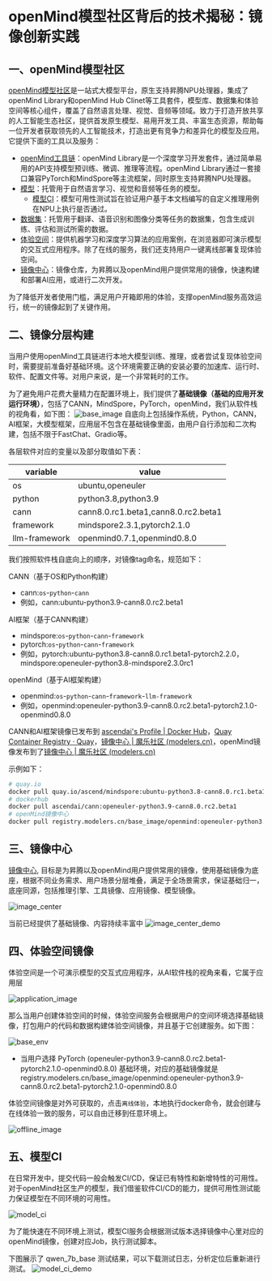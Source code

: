 # openMind模型社区背后的技术揭秘：镜像创新实践

## 一、openMind模型社区

[openMind模型社区](https://modelers.cn/)是一站式大模型平台，原生支持昇腾NPU处理器，集成了openMind Library和openMind Hub Clinet等工具套件，模型库、数据集和体验空间等核心组件，覆盖了自然语言处理、视觉、音频等领域。致力于打造开放共享的人工智能生态社区，提供首发原生模型、易用开发工具、丰富生态资源，帮助每一位开发者获取领先的人工智能技术，打造出更有竞争力和差异化的模型及应用。它提供下面的工具以及服务：

- [openMind工具链](https://modelers.cn/docs/zh/openmind-library/overview.html)：openMind Library是一个深度学习开发套件，通过简单易用的API支持模型预训练、微调、推理等流程。openMind Library通过一套接口兼容PyTorch和MindSpore等主流框架，同时原生支持昇腾NPU处理器。
- [模型](https://modelers.cn/models)：托管用于自然语言学习、视觉和音频等任务的模型。
	- [模型CI](https://modelers.cn/docs/zh/community/models/verifying_models.html)：模型可用性测试旨在验证用户基于本文档编写的自定义推理用例在NPU上执行是否通过。
- [数据集](https://modelers.cn/datasets)：托管用于翻译、语音识别和图像分类等任务的数据集，包含生成训练、评估和测试所需的数据。
- [体验空间](https://modelers.cn/spaces)：提供机器学习和深度学习算法的应用案例，在浏览器即可演示模型的交互式应用程序。除了在线的服务，我们还支持用户一键离线部署复现体验空间。
- [镜像中心](https://modelers.cn/images)：镜像仓库，为昇腾以及openMind用户提供常用的镜像，快速构建和部署AI应用，或进行二次开发。

为了降低开发者使用门槛，满足用户开箱即用的体验，支撑openMind服务高效运行，统一的镜像起到了关键作用。

## 二、镜像分层构建

当用户使用openMind工具链进行本地大模型训练、推理，或者尝试复现体验空间时，需要提前准备好基础环境。这个环境需要正确的安装必要的加速库、运行时、软件、配置文件等。对用户来说，是一个非常耗时的工作。

为了避免用户花费大量精力在配置环境上，我们提供了**基础镜像（基础的应用开发运行环境）**，包括了CANN，MindSpore，PyTorch，openMind，我们从软件栈的视角看，如下图：
![base_image](resource/base_image.png)
自底向上包括操作系统，Python，CANN，AI框架，大模型框架，应用层不包含在基础镜像里面，由用户自行添加和二次构建，包括不限于FastChat、Gradio等。

各层软件对应的变量以及部分取值如下表：

| variable      | value                               |
| ------------- | ----------------------------------- |
| os            | ubuntu,openeuler                    |
| python        | python3.8,python3.9                 |
| cann          | cann8.0.rc1.beta1,cann8.0.rc2.beta1 |
| framework     | mindspore2.3.1,pytorch2.1.0         |
| llm-framework | openmind0.7.1,openmind0.8.0         |

我们按照软件栈自底向上的顺序，对镜像tag命名，规范如下：

CANN（基于OS和Python构建）
- cann:`os`-`python`-`cann`
- 例如，cann:ubuntu-python3.9-cann8.0.rc2.beta1

AI框架（基于CANN构建）
- mindspore:`os`-`python`-`cann`-`framework`
- pytorch:`os`-`python`-`cann`-`framework`
- 例如，pytorch:ubuntu-python3.8-cann8.0.rc1.beta1-pytorch2.2.0，mindspore:openeuler-python3.8-mindspore2.3.0rc1

openMind（基于AI框架构建）
- openmind:`os`-`python`-`cann`-`framework`-`llm-framework`
- 例如，openmind:openeuler-python3.9-cann8.0.rc2.beta1-pytorch2.1.0-openmind0.8.0

CANN和AI框架镜像已发布到 [ascendai's Profile | Docker Hub](https://hub.docker.com/u/ascendai)，[Quay Container Registry · Quay](https://quay.io/organization/ascend)，[镜像中心 | 魔乐社区 (modelers.cn)](https://modelers.cn/images)，openMind镜像发布到了[镜像中心 | 魔乐社区 (modelers.cn)](https://modelers.cn/images)

示例如下：
```bash
# quay.io
docker pull quay.io/ascend/mindspore:ubuntu-python3.8-cann8.0.rc1.beta1-mindspore2.3.0rc1
# dockerhub
docker pull ascendai/cann:openeuler-python3.9-cann8.0.rc2.beta1
# openMind镜像中心
docker pull registry.modelers.cn/base_image/openmind:openeuler-python3.9-cann8.0.rc2.beta1-mindspore2.3.1-openmind0.8.0
```

## 三、镜像中心

[镜像中心](https://modelers.cn/images), 目标是为昇腾以及openMind用户提供常用的镜像，使用基础镜像为底座，根据不同业务需求、用户场景分层堆叠，满足于全场景需求，保证基础归一，底座同源，包括推理引擎、工具镜像、应用镜像、模型镜像。

![image_center](resource/image_center.png)

当前已经提供了基础镜像、内容持续丰富中
![image_center_demo](resource/image_center_demo.png)

## 四、体验空间镜像

体验空间是一个可演示模型的交互式应用程序，从AI软件栈的视角来看，它属于应用层

![application_image](resource/application_image.png)

那么当用户创建体验空间的时候，体验空间服务会根据用户的空间环境选择基础镜像，打包用户的代码和数据构建体验空间镜像，并且基于它创建服务。如下图：

![base_env](resource/base_env.png)
- 当用户选择 PyTorch (openeuler-python3.9-cann8.0.rc2.beta1-pytorch2.1.0-openmind0.8.0) 基础环境，对应的基础镜像就是 registry.modelers.cn/base_image/openmind:openeuler-python3.9-cann8.0.rc2.beta1-pytorch2.1.0-openmind0.8.0

体验空间镜像是对外可获取的，点击`离线体验`，本地执行docker命令，就会创建与在线体验一致的服务，可以自由迁移到任意环境上。

![offline_image](resource/offline_image.png)

## 五、模型CI

在日常开发中，提交代码一般会触发CI/CD，保证已有特性和新增特性的可用性。对于openMind社区生产的模型，我们借鉴软件CI/CD的能力，提供可用性测试能力保证模型在不同环境的可用性。

![model_ci](resource/model_ci.png)

为了能快速在不同环境上测试，模型CI服务会根据测试版本选择镜像中心里对应的openMind镜像，创建对应Job，执行测试脚本。

下图展示了 qwen_7b_base 测试结果，可以下载测试日志，分析定位后重新进行测试。
![model_ci_demo](resource/model_ci_demo.png)